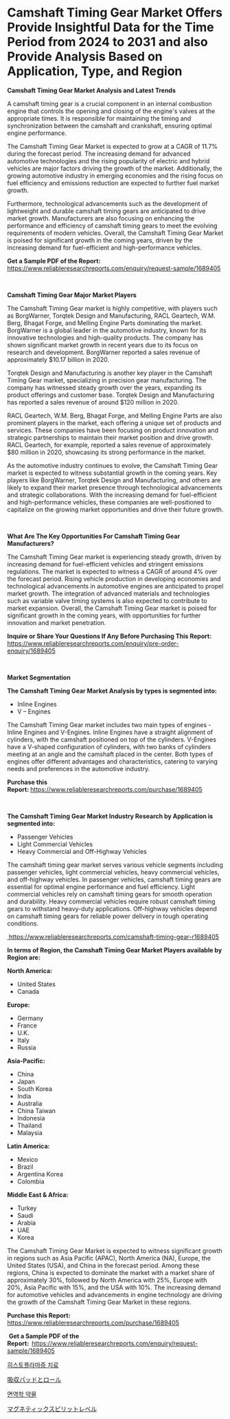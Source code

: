 <p><h1>Camshaft Timing Gear Market Offers Provide Insightful Data for the Time Period from 2024 to 2031 and also Provide Analysis Based on Application, Type, and Region</h1></p><p><strong>Camshaft Timing Gear Market Analysis and Latest Trends</strong></p>
<p><p>A camshaft timing gear is a crucial component in an internal combustion engine that controls the opening and closing of the engine's valves at the appropriate times. It is responsible for maintaining the timing and synchronization between the camshaft and crankshaft, ensuring optimal engine performance.</p><p>The Camshaft Timing Gear Market is expected to grow at a CAGR of 11.7% during the forecast period. The increasing demand for advanced automotive technologies and the rising popularity of electric and hybrid vehicles are major factors driving the growth of the market. Additionally, the growing automotive industry in emerging economies and the rising focus on fuel efficiency and emissions reduction are expected to further fuel market growth.</p><p>Furthermore, technological advancements such as the development of lightweight and durable camshaft timing gears are anticipated to drive market growth. Manufacturers are also focusing on enhancing the performance and efficiency of camshaft timing gears to meet the evolving requirements of modern vehicles. Overall, the Camshaft Timing Gear Market is poised for significant growth in the coming years, driven by the increasing demand for fuel-efficient and high-performance vehicles.</p></p>
<p><strong>Get a Sample PDF of the Report:&nbsp;</strong> <a href="https://www.reliableresearchreports.com/enquiry/request-sample/1689405">https://www.reliableresearchreports.com/enquiry/request-sample/1689405</a></p>
<p>&nbsp;</p>
<p><strong>Camshaft Timing Gear Major Market Players</strong></p>
<p><p>The Camshaft Timing Gear market is highly competitive, with players such as BorgWarner, Torqtek Design and Manufacturing, RACL Geartech, W.M. Berg, Bhagat Forge, and Melling Engine Parts dominating the market. BorgWarner is a global leader in the automotive industry, known for its innovative technologies and high-quality products. The company has shown significant market growth in recent years due to its focus on research and development. BorgWarner reported a sales revenue of approximately $10.17 billion in 2020.</p><p>Torqtek Design and Manufacturing is another key player in the Camshaft Timing Gear market, specializing in precision gear manufacturing. The company has witnessed steady growth over the years, expanding its product offerings and customer base. Torqtek Design and Manufacturing has reported a sales revenue of around $120 million in 2020.</p><p>RACL Geartech, W.M. Berg, Bhagat Forge, and Melling Engine Parts are also prominent players in the market, each offering a unique set of products and services. These companies have been focusing on product innovation and strategic partnerships to maintain their market position and drive growth. RACL Geartech, for example, reported a sales revenue of approximately $80 million in 2020, showcasing its strong performance in the market.</p><p>As the automotive industry continues to evolve, the Camshaft Timing Gear market is expected to witness substantial growth in the coming years. Key players like BorgWarner, Torqtek Design and Manufacturing, and others are likely to expand their market presence through technological advancements and strategic collaborations. With the increasing demand for fuel-efficient and high-performance vehicles, these companies are well-positioned to capitalize on the growing market opportunities and drive their future growth.</p></p>
<p>&nbsp;</p>
<p><strong>What Are The Key Opportunities For Camshaft Timing Gear Manufacturers?</strong></p>
<p><p>The Camshaft Timing Gear market is experiencing steady growth, driven by increasing demand for fuel-efficient vehicles and stringent emissions regulations. The market is expected to witness a CAGR of around 4% over the forecast period. Rising vehicle production in developing economies and technological advancements in automotive engines are anticipated to propel market growth. The integration of advanced materials and technologies such as variable valve timing systems is also expected to contribute to market expansion. Overall, the Camshaft Timing Gear market is poised for significant growth in the coming years, with opportunities for further innovation and market penetration.</p></p>
<p><strong>Inquire or Share Your Questions If Any Before Purchasing This Report:</strong> <a href="https://www.reliableresearchreports.com/enquiry/pre-order-enquiry/1689405">https://www.reliableresearchreports.com/enquiry/pre-order-enquiry/1689405</a></p>
<p>&nbsp;</p>
<p><strong>Market Segmentation</strong></p>
<p><strong>The Camshaft Timing Gear Market Analysis by types is segmented into:</strong></p>
<p><ul><li>Inline Engines</li><li>V – Engines</li></ul></p>
<p><p>The Camshaft Timing Gear market includes two main types of engines - Inline Engines and V-Engines. Inline Engines have a straight alignment of cylinders, with the camshaft positioned on top of the cylinders. V-Engines have a V-shaped configuration of cylinders, with two banks of cylinders meeting at an angle and the camshaft placed in the center. Both types of engines offer different advantages and characteristics, catering to varying needs and preferences in the automotive industry.</p></p>
<p><strong>Purchase this Report:&nbsp;</strong><a href="https://www.reliableresearchreports.com/purchase/1689405">https://www.reliableresearchreports.com/purchase/1689405</a></p>
<p>&nbsp;</p>
<p><strong>The Camshaft Timing Gear Market Industry Research by Application is segmented into:</strong></p>
<p><ul><li>Passenger Vehicles</li><li>Light Commercial Vehicles</li><li>Heavy Commercial and Off-Highway Vehicles</li></ul></p>
<p><p>The camshaft timing gear market serves various vehicle segments including passenger vehicles, light commercial vehicles, heavy commercial vehicles, and off-highway vehicles. In passenger vehicles, camshaft timing gears are essential for optimal engine performance and fuel efficiency. Light commercial vehicles rely on camshaft timing gears for smooth operation and durability. Heavy commercial vehicles require robust camshaft timing gears to withstand heavy-duty applications. Off-highway vehicles depend on camshaft timing gears for reliable power delivery in tough operating conditions.</p></p>
<p><a href="https://www.reliableresearchreports.com/camshaft-timing-gear-r1689405">&nbsp;https://www.reliableresearchreports.com/camshaft-timing-gear-r1689405</a></p>
<p><strong>In terms of Region, the Camshaft Timing Gear Market Players available by Region are:</strong></p>
<p>
    <p> <strong> North America: </strong>
        <ul>
            <li>United States</li>
            <li>Canada</li>
        </ul>
        </p> 
    <p> <strong> Europe: </strong>
        <ul>
            <li>Germany</li>
            <li>France</li>
            <li>U.K.</li>
            <li>Italy</li>
            <li>Russia</li>
        </ul>
        </p> 
    <p> <strong> Asia-Pacific: </strong>
        <ul>
            <li>China</li>
            <li>Japan</li>
            <li>South Korea</li>
            <li>India</li>
            <li>Australia</li>
            <li>China Taiwan</li>
            <li>Indonesia</li>
            <li>Thailand</li>
            <li>Malaysia</li>
        </ul>
        </p> 
    <p> <strong> Latin America: </strong>
        <ul>
            <li>Mexico</li>
            <li>Brazil</li>
            <li>Argentina Korea</li>
            <li>Colombia</li>
        </ul>
        </p> 
    <p> <strong> Middle East & Africa: </strong>
        <ul>
            <li>Turkey</li>
            <li>Saudi</li>
            <li>Arabia</li>
            <li>UAE</li>
            <li>Korea</li>
        </ul>
    </p>
    </p>
<p><p>The Camshaft Timing Gear Market is expected to witness significant growth in regions such as Asia Pacific (APAC), North America (NA), Europe, the United States (USA), and China in the forecast period. Among these regions, China is expected to dominate the market with a market share of approximately 30%, followed by North America with 25%, Europe with 20%, Asia Pacific with 15%, and the USA with 10%. The increasing demand for automotive vehicles and advancements in engine technology are driving the growth of the Camshaft Timing Gear Market in these regions.</p></p>
<p><strong>Purchase this Report: </strong><a href="https://www.reliableresearchreports.com/purchase/1689405">https://www.reliableresearchreports.com/purchase/1689405</a></p>
<p>&nbsp;<strong>Get a Sample PDF of the Report:&nbsp;&nbsp;</strong><a href="https://www.reliableresearchreports.com/enquiry/request-sample/1689405">https://www.reliableresearchreports.com/enquiry/request-sample/1689405</a></p>
<p><strong></strong></p>
<p><p><a href="https://medium.com/@lilmama456456/%ED%9E%88%EC%8A%A4%ED%86%A0%ED%94%8C%EB%9D%BC%EC%8A%A4%EB%A7%88%EC%A6%9D-%EC%B9%98%EB%A3%8C-%EC%8B%9C%EC%9E%A5-%EA%B7%9C%EB%AA%A8-%EB%B0%8F-%EC%8B%9C%EC%9E%A5-%EB%8F%99%ED%96%A5-%EC%A0%84%EB%B0%98%EC%A0%81%EC%9D%B8-%EC%82%B0%EC%97%85-%EA%B0%9C%EC%9A%94-2024%EB%85%84%EB%B6%80%ED%84%B0-2031%EB%85%84%EA%B9%8C%EC%A7%80-9c647f6f6af1">히스토플라마증 치료</a></p><p><a href="https://github.com/oqxogxyvqe90775/Market-Research-Report-List-1/blob/main/960685822470.md">吸収パッドとロール</a></p><p><a href="https://medium.com/@matthiasdkins856/%EB%A9%B4%EC%97%AD%ED%95%99-%EC%95%BD%EB%AC%BC-%EC%8B%9C%EC%9E%A5-%ED%86%B5%EC%B0%B0-%EC%8B%9C%EC%9E%A5-%EB%8F%99%ED%96%A5-%EC%84%B1%EC%9E%A5-2024%EB%85%84%EB%B6%80%ED%84%B0-2031%EB%85%84%EA%B9%8C%EC%A7%80-%EC%98%88%EC%B8%A1%EB%90%9C-ec4110721ee9">면역학 약물</a></p><p><a href="https://medium.com/@candiceveum_27405/%E7%A3%81%E6%B0%97%E3%82%B9%E3%83%94%E3%83%AA%E3%83%83%E3%83%88%E3%83%AC%E3%83%99%E3%83%AB%E5%B8%82%E5%A0%B4%E8%A6%8F%E6%A8%A1-cagr-%E3%83%88%E3%83%AC%E3%83%B3%E3%83%892024-2030-e843a1969819">マグネティックスピリットレベル</a></p></p>